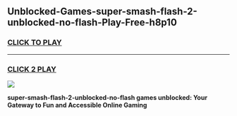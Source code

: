
## Unblocked-Games-super-smash-flash-2-unblocked-no-flash-Play-Free-h8p10
<h3>
<a href="https://premium76.site?title=super-smash-flash-2-unblocked-no-flash&ref=21A">CLICK TO PLAY</a></h3>
<hr>

<h3>
<a href="https://premium76.site?title=super-smash-flash-2-unblocked-no-flash&ref=21A">CLICK 2 PLAY</a>
  
</h3>

<a href="https://premium76.site?title=super-smash-flash-2-unblocked-no-flash&ref=21A"><img src="https://clearcache.store/games.png"></a>


**super-smash-flash-2-unblocked-no-flash games unblocked: Your Gateway to Fun and Accessible Online Gaming**

